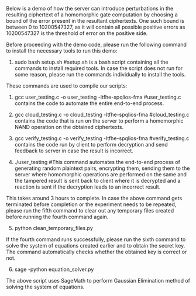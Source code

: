 Below is a demo of how the server can introduce perturbations in the resulting ciphertext of a homomorphic gate computation by choosing a bound of the error present in the resultant ciphertexts. One such bound is between 0 to 10200547327, as it will contain all possible positive errors as 10200547327 is the threshold of error on the positive side.

Before proceeding with the demo code, please run the following command to install the necessary tools to run this demo:

1. sudo bash setup.sh		#setup.sh is a bash script containing all the commands to install required tools. In case the 					script does not run for some reason, please run the commands individually to install the tools.

These commands are used to compile our scripts:

1. gcc user_testing.c -o user_testing -ltfhe-spqlios-fma 		#user_testing.c contains the code to automate the entire end-to-end process.

2. gcc cloud_testing.c -o cloud_testing -ltfhe-spqlios-fma		#cloud_testing.c contains the code that is run on the server to perform a homomorphic NAND operation on the obtained ciphertexts.

3. gcc verify_testing.c -o verify_testing -ltfhe-spqlios-fma		#verify_testing.c contains the code run by client to perform decryption and send feedback to server in case the result is incorrect.

4. ./user_testing		#This command automates the end-to-end process of generating random plaintext pairs, encrypting them, sending them to the server where homomorphic operations are performed on the same and the tampered result is sent back to client where it is decrypted and a reaction is sent if the decryption leads to an incorrect result.

This takes around 3 hours to complete. In case the above command gets terminated before completion or the experiment needs to be repeated, please run the fifth command to clear out any temporary files created before running the fourth command again.

5. python clean_temporary_files.py

If the fourth command runs successfully, please run the sixth command to solve the system of equations created earlier and to obtain the secret key. The command automatically checks whether the obtained key is correct or not.

6. sage -python equation_solver.py

The above script uses SageMath to perform Gaussian Elimination method of solving the system of equations.


